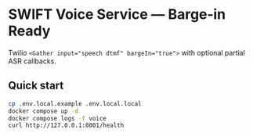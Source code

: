 # SWIFT Voice Service — Barge‑in Ready

Twilio `<Gather input="speech dtmf" bargeIn="true">` with optional partial ASR callbacks.

## Quick start
```bash
cp .env.local.example .env.local.local
docker compose up -d
docker compose logs -f voice
curl http://127.0.0.1:8001/health
```